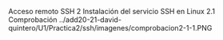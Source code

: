 
Acceso remoto SSH
2 Instalación del servicio SSH en Linux
2.1 Comprobación
../add20-21-david-quintero/U1/Practica2/ssh/imagenes/comprobacion2-1-1.PNG
